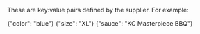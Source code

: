 These are key:value pairs defined by the supplier.  For example:

{"color": "blue"}
{"size": "XL"}
{"sauce": "KC Masterpiece BBQ"}